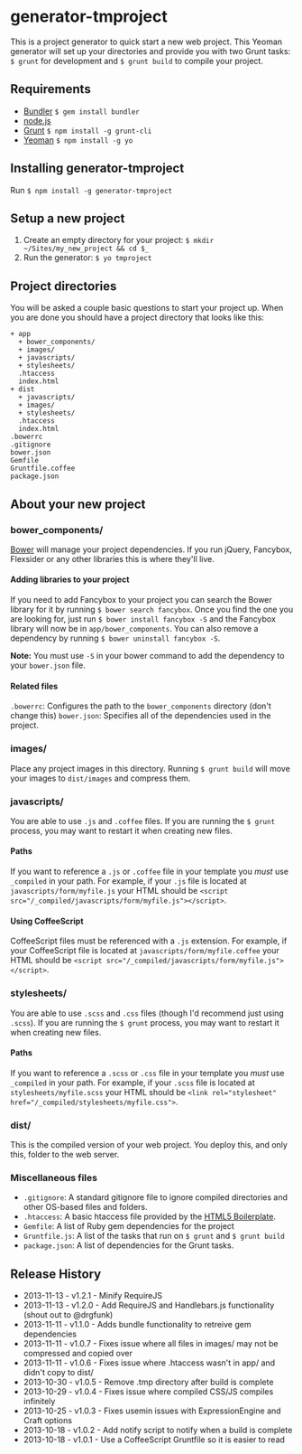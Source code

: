 generator-tmproject
===================

This is a project generator to quick start a new web project. This Yeoman generator will set up your directories and provide you with two Grunt tasks: `$ grunt` for development and `$ grunt build` to compile your project.

## Requirements
* [Bundler](http://bundler.io/) `$ gem install bundler`
* [node.js](http://nodejs.org/)
* [Grunt](http://gruntjs.com/) `$ npm install -g grunt-cli`
* [Yeoman](http://yeoman.io/) `$ npm install -g yo`

## Installing generator-tmproject
Run `$ npm install -g generator-tmproject`

## Setup a new project
1. Create an empty directory for your project: `$ mkdir ~/Sites/my_new_project && cd $_`
2. Run the generator: `$ yo tmproject`

## Project directories
You will be asked a couple basic questions to start your project up. When you are done you should have a project directory that looks like this:

```
+ app
  + bower_components/
  + images/
  + javascripts/
  + stylesheets/
  .htaccess
  index.html
+ dist
  + javascripts/
  + images/
  + stylesheets/
  .htaccess
  index.html
.bowerrc
.gitignore
bower.json
Gemfile
Gruntfile.coffee
package.json
```

## About your new project
### bower_components/
[Bower](http://bower.io) will manage your project dependencies. If you run jQuery, Fancybox, Flexsider or any other libraries this is where they'll live.

#### Adding libraries to your project
If you need to add Fancybox to your project you can search the Bower library for it by running `$ bower search fancybox`. Once you find the one you are looking for, just run `$ bower install fancybox -S` and the Fancybox library will now be in `app/bower_components`. You can also remove a dependency by running `$ bower uninstall fancybox -S`.

**Note:** You must use `-S` in your bower command to add the dependency to your `bower.json` file.

#### Related files
`.bowerrc`: Configures the path to the `bower_components` directory (don't change this)
`bower.json`: Specifies all of the dependencies used in the project.

### images/
Place any project images in this directory. Running `$ grunt build` will move your images to `dist/images` and compress them.

### javascripts/
You are able to use `.js` and `.coffee` files. If you are running the `$ grunt` process, you may want to restart it when creating new files.

#### Paths
If you want to reference a `.js` or `.coffee` file in your template you *must* use `_compiled` in your path. For example, if your `.js` file is located at `javascripts/form/myfile.js` your HTML should be `<script src="/_compiled/javascripts/form/myfile.js"></script>`.

#### Using CoffeeScript
CoffeeScript files must be referenced with a `.js` extension. For example, if your CoffeeScript file is located at `javascripts/form/myfile.coffee` your HTML should be `<script src="/_compiled/javascripts/form/myfile.js"></script>`.

### stylesheets/
You are able to use `.scss` and `.css` files (though I'd recommend just using `.scss`). If you are running the `$ grunt` process, you may want to restart it when creating new files.

#### Paths
If you want to reference a `.scss` or `.css` file in your template you *must* use `_compiled` in your path. For example, if your `.scss` file is located at `stylesheets/myfile.scss` your HTML should be `<link rel="stylesheet" href="/_compiled/stylesheets/myfile.css">`.

### dist/
This is the compiled version of your web project. You deploy this, and only this, folder to the web server.

### Miscellaneous files
- `.gitignore`: A standard gitignore file to ignore compiled directories and other OS-based files and folders.
- `.htaccess`: A basic htaccess file provided by the [HTML5 Boilerplate](https://github.com/h5bp/html5-boilerplate/blob/master/.htaccess).
- `Gemfile`: A list of Ruby gem dependencies for the project
- `Gruntfile.js`: A list of the tasks that run on `$ grunt` and `$ grunt build`
- `package.json`: A list of dependencies for the Grunt tasks.

## Release History
* 2013-11-13 - v1.2.1 - Minify RequireJS
* 2013-11-13 - v1.2.0 - Add RequireJS and Handlebars.js functionality (shout out to @drgfunk)
* 2013-11-11 - v1.1.0 - Adds bundle functionality to retreive gem dependencies
* 2013-11-11 - v1.0.7 - Fixes issue where all files in images/ may not be compressed and copied over
* 2013-11-11 - v1.0.6 - Fixes issue where .htaccess wasn't in app/ and didn't copy to dist/
* 2013-10-30 - v1.0.5 - Remove .tmp directory after build is complete
* 2013-10-29 - v1.0.4 - Fixes issue where compiled CSS/JS compiles infinitely
* 2013-10-25 - v1.0.3 - Fixes usemin issues with ExpressionEngine and Craft options
* 2013-10-18 - v1.0.2 - Add notify script to notify when a build is complete
* 2013-10-18 - v1.0.1 - Use a CoffeeScript Gruntfile so it is easier to read